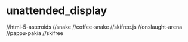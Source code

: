 # unattended_display


//html-5-asteroids
//snake
//coffee-snake
//skifree.js
//onslaught-arena
//pappu-pakia
//skifree
